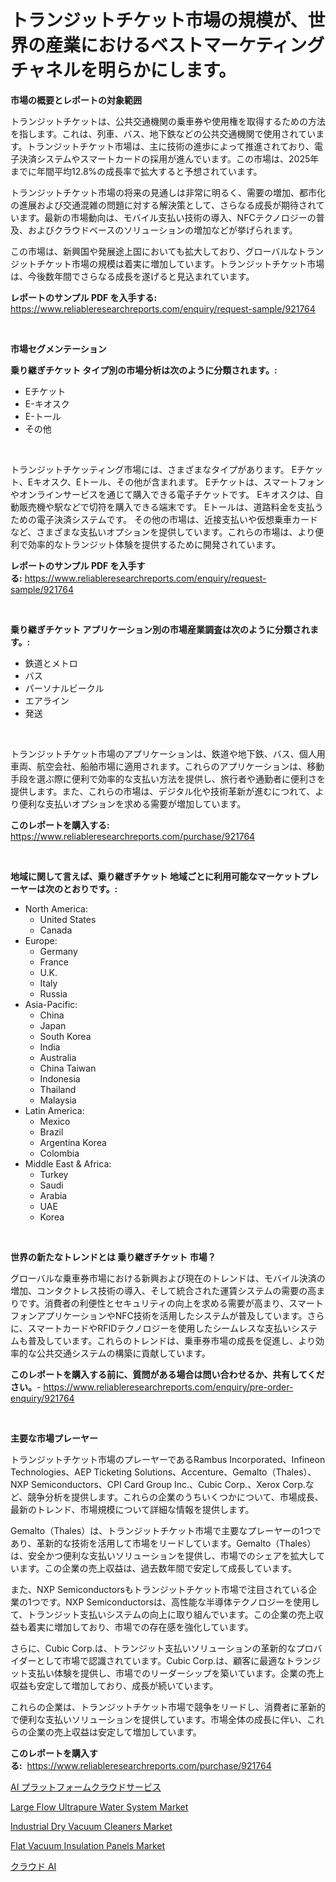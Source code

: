 <p><h1>トランジットチケット市場の規模が、世界の産業におけるベストマーケティングチャネルを明らかにします。</h1></p><p><strong>市場の概要とレポートの対象範囲</strong></p>
<p><p>トランジットチケットは、公共交通機関の乗車券や使用権を取得するための方法を指します。これは、列車、バス、地下鉄などの公共交通機関で使用されています。トランジットチケット市場は、主に技術の進歩によって推進されており、電子決済システムやスマートカードの採用が進んでいます。この市場は、2025年までに年間平均12.8%の成長率で拡大すると予想されています。</p><p>トランジットチケット市場の将来の見通しは非常に明るく、需要の増加、都市化の進展および交通混雑の問題に対する解決策として、さらなる成長が期待されています。最新の市場動向は、モバイル支払い技術の導入、NFCテクノロジーの普及、およびクラウドベースのソリューションの増加などが挙げられます。</p><p>この市場は、新興国や発展途上国においても拡大しており、グローバルなトランジットチケット市場の規模は着実に増加しています。トランジットチケット市場は、今後数年間でさらなる成長を遂げると見込まれています。</p></p>
<p><strong>レポートのサンプル PDF を入手する:</strong> <a href="https://www.reliableresearchreports.com/enquiry/request-sample/921764">https://www.reliableresearchreports.com/enquiry/request-sample/921764</a></p>
<p>&nbsp;</p>
<p><strong>市場セグメンテーション</strong></p>
<p><strong>乗り継ぎチケット タイプ別の市場分析は次のように分類されます。:</strong></p>
<p><ul><li>Eチケット</li><li>E-キオスク</li><li>E-トール</li><li>その他</li></ul></p>
<p>&nbsp;</p>
<p><p>トランジットチケッティング市場には、さまざまなタイプがあります。 Eチケット、Eキオスク、Eトール、その他が含まれます。 Eチケットは、スマートフォンやオンラインサービスを通じて購入できる電子チケットです。 Eキオスクは、自動販売機や駅などで切符を購入できる端末です。 Eトールは、道路料金を支払うための電子決済システムです。 その他の市場は、近接支払いや仮想乗車カードなど、さまざまな支払いオプションを提供しています。これらの市場は、より便利で効率的なトランジット体験を提供するために開発されています。</p></p>
<p><strong>レポートのサンプル PDF を入手する:</strong>&nbsp;<a href="https://www.reliableresearchreports.com/enquiry/request-sample/921764">https://www.reliableresearchreports.com/enquiry/request-sample/921764</a></p>
<p>&nbsp;</p>
<p><strong> 乗り継ぎチケット アプリケーション別の市場産業調査は次のように分類されます。:</strong></p>
<p><ul><li>鉄道とメトロ</li><li>バス</li><li>パーソナルビークル</li><li>エアライン</li><li>発送</li></ul></p>
<p>&nbsp;</p>
<p><p>トランジットチケット市場のアプリケーションは、鉄道や地下鉄、バス、個人用車両、航空会社、船舶市場に適用されます。これらのアプリケーションは、移動手段を選ぶ際に便利で効率的な支払い方法を提供し、旅行者や通勤者に便利さを提供します。また、これらの市場は、デジタル化や技術革新が進むにつれて、より便利な支払いオプションを求める需要が増加しています。</p></p>
<p><strong>このレポートを購入する:</strong>&nbsp; <a href="https://www.reliableresearchreports.com/purchase/921764">https://www.reliableresearchreports.com/purchase/921764</a></p>
<p>&nbsp;</p>
<p><strong>地域に関して言えば、乗り継ぎチケット 地域ごとに利用可能なマーケットプレーヤーは次のとおりです。:</strong></p>
<p><ul>
    <li>
        North America:
        <ul>
            <li>United States</li>
            <li>Canada</li>
        </ul>
    </li>
    <li>
        Europe:
        <ul>
            <li>Germany</li>
            <li>France</li>
            <li>U.K.</li>
            <li>Italy</li>
            <li>Russia</li>
        </ul>
    </li>
    <li>
        Asia-Pacific:
        <ul>
            <li>China</li>
            <li>Japan</li>
            <li>South Korea</li>
            <li>India</li>
            <li>Australia</li>
            <li>China Taiwan</li>
            <li>Indonesia</li>
            <li>Thailand</li>
            <li>Malaysia</li>
        </ul>
    </li>
    <li>
        Latin America:
        <ul>
            <li>Mexico</li>
            <li>Brazil</li>
            <li>Argentina Korea</li>
            <li>Colombia</li>
        </ul>
    </li>
    <li>
        Middle East & Africa:
        <ul>
            <li>Turkey</li>
            <li>Saudi</li>
            <li>Arabia</li>
            <li>UAE</li>
            <li>Korea</li>
        </ul>
    </li>
    </ul></p>
<p>&nbsp;</p>
<p><strong>世界の新たなトレンドとは 乗り継ぎチケット 市場？</strong></p>
<p><p>グローバルな乗車券市場における新興および現在のトレンドは、モバイル決済の増加、コンタクトレス技術の導入、そして統合された運賃システムの需要の高まりです。消費者の利便性とセキュリティの向上を求める需要が高まり、スマートフォンアプリケーションやNFC技術を活用したシステムが普及しています。さらに、スマートカードやRFIDテクノロジーを使用したシームレスな支払いシステムも普及しています。これらのトレンドは、乗車券市場の成長を促進し、より効率的な公共交通システムの構築に貢献しています。</p></p>
<p><strong>このレポートを購入する前に、質問がある場合は問い合わせるか、共有してください。</strong>- <a href="https://www.reliableresearchreports.com/enquiry/pre-order-enquiry/921764">https://www.reliableresearchreports.com/enquiry/pre-order-enquiry/921764</a></p>
<p>&nbsp;</p>
<p><strong>主要な市場プレーヤー</strong></p>
<p><p>トランジットチケット市場のプレーヤーであるRambus Incorporated、Infineon Technologies、AEP Ticketing Solutions、Accenture、Gemalto（Thales）、NXP Semiconductors、CPI Card Group Inc.、Cubic Corp.、Xerox Corp.など、競争分析を提供します。これらの企業のうちいくつかについて、市場成長、最新のトレンド、市場規模について詳細な情報を提供します。</p><p>Gemalto（Thales）は、トランジットチケット市場で主要なプレーヤーの1つであり、革新的な技術を活用して市場をリードしています。Gemalto（Thales）は、安全かつ便利な支払いソリューションを提供し、市場でのシェアを拡大しています。この企業の売上収益は、過去数年間で安定して成長しています。</p><p>また、NXP Semiconductorsもトランジットチケット市場で注目されている企業の1つです。NXP Semiconductorsは、高性能な半導体テクノロジーを使用して、トランジット支払いシステムの向上に取り組んでいます。この企業の売上収益も着実に増加しており、市場での存在感を強化しています。</p><p>さらに、Cubic Corp.は、トランジット支払いソリューションの革新的なプロバイダーとして市場で認識されています。Cubic Corp.は、顧客に最適なトランジット支払い体験を提供し、市場でのリーダーシップを築いています。企業の売上収益も安定して増加しており、成長が続いています。</p><p>これらの企業は、トランジットチケット市場で競争をリードし、消費者に革新的で便利な支払いソリューションを提供しています。市場全体の成長に伴い、これらの企業の売上収益は安定して増加しています。</p></p>
<p><strong>このレポートを購入する:</strong>&nbsp;&nbsp;<a href="https://www.reliableresearchreports.com/purchase/921764">https://www.reliableresearchreports.com/purchase/921764</a></p>
<p><p><a href="https://github.com/mohamedbakry57/Market-Research-Report-List-2/blob/main/6713936182311.md">AI プラットフォームクラウドサービス</a></p><p><a href="https://github.com/Chiragrp22/Market-Research-Report-List-3/blob/main/large-flow-ultrapure-water-system-market.md">Large Flow Ultrapure Water System Market</a></p><p><a href="https://github.com/Sherrillcrooksxa8i18ucf2m/Market-Research-Report-List-1/blob/main/industrial-dry-vacuum-cleaners-market.md">Industrial Dry Vacuum Cleaners Market</a></p><p><a href="https://github.com/khansimonweber1lqujlwoz15d/Market-Research-Report-List-1/blob/main/flat-vacuum-insulation-panels-market.md">Flat Vacuum Insulation Panels Market</a></p><p><a href="https://github.com/lababdou/Market-Research-Report-List-2/blob/main/1070821182312.md">クラウド AI</a></p></p>